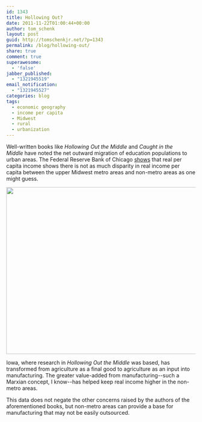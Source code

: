 ```yaml
---
id: 1343
title: Hollowing Out?
date: 2011-11-22T01:00:44+00:00
author: tom_schenk
layout: post
guid: http://tomschenkjr.net/?p=1343
permalink: /blog/hollowing-out/
share: true
comment: true
superawesome:
  - 'false'
jabber_published:
  - "1321945519"
email_notification:
  - "1321945527"
categories: blog 
tags:
  - economic geography
  - income per capita
  - Midwest
  - rural
  - urbanization
---
```

Well-written books like <em>Hollowing Out the Middle</em> and <em>Caught in the Middle</em> have noted the net outward migration of education populations to urban areas. The Federal Reserve Bank of Chicago <a href="http://midwest.chicagofedblogs.org/archives/2011/11/nonmetropolitan.html">shows</a> that real per capita income shows there is not as much disparity in real income per capita between the upper Midwest metro areas and non-metro areas as one might guess.

<a href="http://tomschenkjr.net/wordpress/wp-content/uploads/2011/11/metro-nonmetro-real-per-capita-income.png"><img class="aligncenter size-full wp-image-1344" title="metro-nonmetro real per capita income" src="http://tomschenkjr.net/wordpress/wp-content/uploads/2011/11/metro-nonmetro-real-per-capita-income.png" alt="" width="600" height="443" /></a>

Iowa, where research in <em>Hollowing Out the Middle </em>was based, has transformed from agriculture as a final good to agriculture as an input into manufacturing. The greater value-added from manufacturing--such a Marxian concept, I know--has helped keep real income higher in the non-metro areas.

This data does not negate the other concerns raised by the authors of the aforementioned books, but non-metro areas can provide a base for manufacturing that may not be easily outsourced.